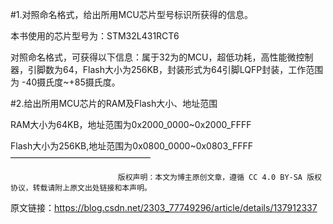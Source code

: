 #1.对照命名格式，给出所用MCU芯片型号标识所获得的信息。

本书使用的芯片型号为：STM32L431RCT6

对照命名格式，可获得以下信息：属于32为的MCU，超低功耗，高性能微控制器，引脚数为64，Flash大小为256KB，封装形式为64引脚LQFP封装，工作范围为 -40摄氏度~+85摄氏度。

#2.给出所用MCU芯片的RAM及Flash大小、地址范围

RAM大小为64KB，地址范围为0x2000_0000~0x2000_FFFF

Flash大小为256KB,地址范围为0x0800_0000~0x0803_FFFF
————————————————

                            版权声明：本文为博主原创文章，遵循 CC 4.0 BY-SA 版权协议，转载请附上原文出处链接和本声明。
                        
原文链接：https://blog.csdn.net/2303_77749296/article/details/137912337
